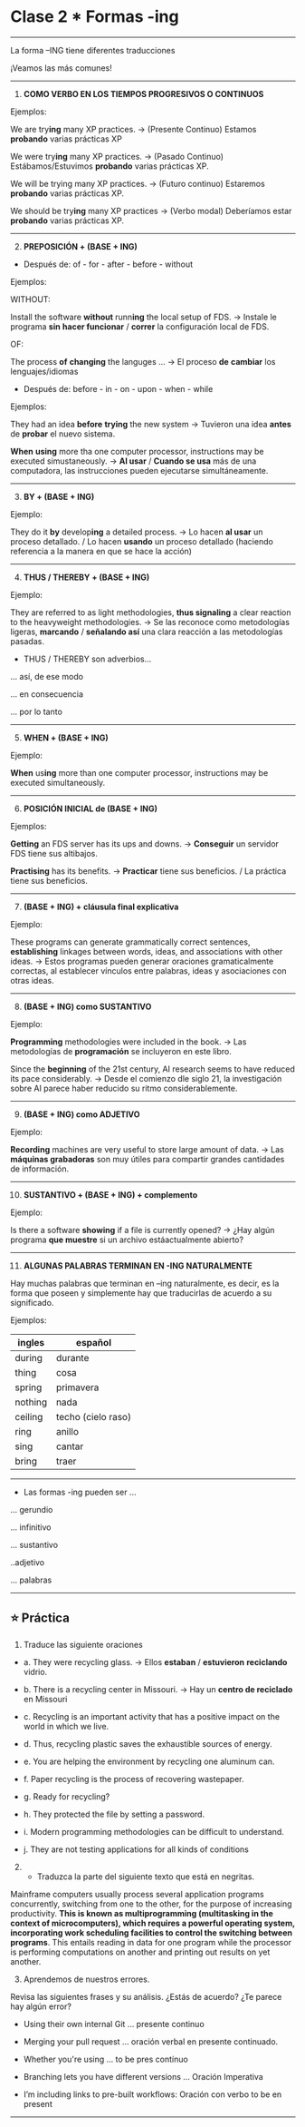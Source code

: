 # Clase 2 * Formas -ing

---

La forma –ING tiene diferentes traducciones

¡Veamos las más comunes!

---

1. **COMO VERBO EN LOS TIEMPOS PROGRESIVOS O CONTINUOS**

Ejemplos:

We are try**ing** many XP practices. -> (Presente Continuo) Estamos **probando** varias prácticas XP

We were try**ing** many XP practices. -> (Pasado Continuo) Estábamos/Estuvimos **probando** varias prácticas XP.

We will be trying many XP practices. -> (Futuro continuo) Estaremos **probando** varias prácticas XP.

We should be try**ing** many XP practices -> (Verbo modal) Deberíamos estar **probando** varias prácticas XP.

---

2. **PREPOSICIÓN + (BASE + ING)**

- Después de: of - for - after - before - without

Ejemplos: 

WITHOUT:

Install the software **without** runn**ing** the local setup of FDS. -> Instale le programa **sin** **hacer funcionar** / **correr** la  configuración local de FDS.


OF:

The process **of** **changing** the languges ... -> El proceso **de** **cambiar** los lenguajes/idiomas

- Después de: before - in - on - upon - when - while

Ejemplos:

They had an idea **before** **trying** the new system -> Tuvieron una idea **antes** de **probar** el nuevo sistema.

**When** **using** more tha one computer processor, instructions may be executed simustaneously. -> **Al usar** / **Cuando se usa** más de una computadora, las instrucciones pueden ejecutarse simultáneamente.

---

3. **BY + (BASE + ING)**

Ejemplo: 

They do it **by** develop**ing** a detailed process. -> Lo hacen **al usar** un proceso detallado. / Lo hacen **usando** un proceso detallado (haciendo referencia a la manera en que se hace la acción)

---

4. **THUS / THEREBY + (BASE + ING)**

Ejemplo: 

They are referred to as light methodologies, **thus signaling** a clear reaction to the heavyweight methodologies. -> Se las reconoce como metodologías ligeras, **marcando** / **señalando así** una clara reacción a las metodologías pasadas. 


- THUS / THEREBY son adverbios...

... así, de ese modo

... en consecuencia

... por lo tanto

---

5. **WHEN + (BASE + ING)**

Ejemplo: 

**When** us**ing** more than one computer processor, instructions may be executed simultaneously.

---

6. **POSICIÓN INICIAL de (BASE + ING)**

Ejemplos: 

**Getting** an FDS server has its ups and downs. -> **Conseguir** un servidor FDS tiene sus altibajos.

**Practising** has its benefits. -> **Practicar** tiene sus beneficios. / La práctica tiene sus beneficios.

---

7. **(BASE + ING) + cláusula final explicativa**

Ejemplo: 

These programs can generate grammatically correct sentences, **establishing** linkages between words, ideas, and associations with other ideas. -> Estos programas pueden generar oraciones gramaticalmente correctas, al establecer vínculos entre palabras, ideas y asociaciones con otras ideas. 

---

8. **(BASE + ING) como SUSTANTIVO**

Ejemplo: 

**Programming** methodologies were included in the book. -> Las metodologías de **programación** se incluyeron en este libro.

Since the **beginning** of the 21st century, AI research seems to have reduced its pace considerably. -> Desde el comienzo dle siglo 21, la investigación sobre AI parece haber reducido su ritmo considerablemente.

---

9. **(BASE + ING) como ADJETIVO**

Ejemplo: 

**Recording** machines are very useful to store large amount of data. -> Las **máquinas grabadoras** son muy útiles para compartir grandes cantidades de información.

---

10. **SUSTANTIVO + (BASE + ING) + complemento**

Ejemplo: 

Is there a software **showing** if a file is currently opened? -> ¿Hay algún programa **que muestre** si un archivo estáactualmente abierto?

---

11. **ALGUNAS PALABRAS TERMINAN EN -ING NATURALMENTE**

Hay muchas palabras que terminan en –ing naturalmente, es decir, es la forma que poseen y simplemente hay que traducirlas de acuerdo a su significado.

Ejemplos: 

| ingles | español |
| ------ | ------- |
| during | durante |
| thing  | cosa |
| spring | primavera |
| nothing | nada |
| ceiling | techo (cielo raso) |
| ring | anillo |
| sing | cantar |
| bring | traer |


---

- Las formas -ing pueden ser ...

... gerundio

... infinitivo

... sustantivo

..adjetivo

... palabras

---

## :star: Práctica

1. Traduce las siguiente oraciones

- a. They were recycling glass. -> Ellos **estaban** / **estuvieron** **reciclando** vidrio.

- b. There is a recycling center in Missouri. -> Hay un **centro de reciclado** en Missouri

- c. Recycling is an important activity that has a positive impact on the world in which we live.

- d. Thus, recycling plastic saves the exhaustible sources of energy.

- e. You are helping the environment by recycling one aluminum can.

- f. Paper recycling is the process of recovering wastepaper.

- g. Ready for recycling?

- h. They protected the file by setting a password.

- i. Modern programming methodologies can be difficult to understand.

- j. They are not testing applications for all kinds of conditions

2. - Traduzca la parte del siguiente texto que está en negritas.

Mainframe computers usually process several application programs concurrently, switching from one to the other, for the purpose of increasing productivity. **This is known as multiprogramming (multitasking in the context of microcomputers), which requires a powerful operating system, incorporating work scheduling facilities to control the switching between programs**. This entails reading in data for one program while the processor is performing computations on another and printing out results on yet another.


3. Aprendemos de nuestros errores.

Revisa las siguientes frases y su análisis. ¿Estás de acuerdo? ¿Te parece hay algún error?

- Using their own internal Git … presente continuo

- Merging your pull request … oración verbal en presente continuado.

- Whether you're using ... to be pres contínuo

- Branching lets you have different versions ... Oración Imperativa

- I’m including links to pre-built workflows: Oración con verbo to be en present

---
